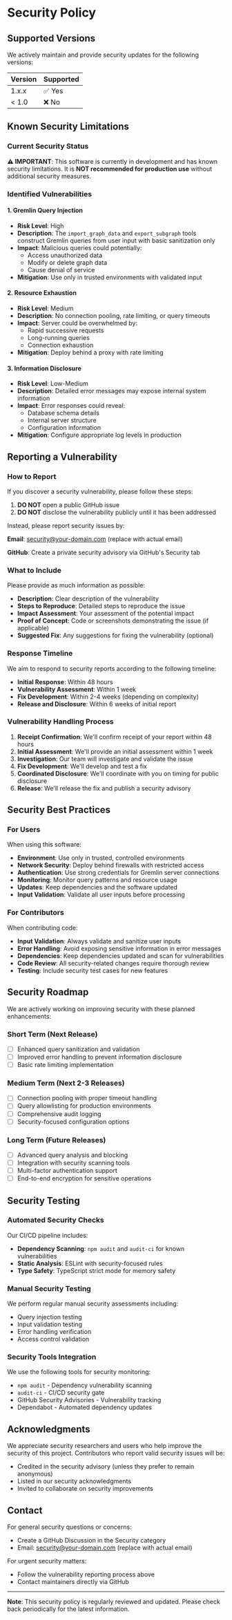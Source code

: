 # Security Policy

## Supported Versions

We actively maintain and provide security updates for the following versions:

| Version | Supported |
| ------- | --------- |
| 1.x.x   | ✅ Yes    |
| < 1.0   | ❌ No     |

## Known Security Limitations

### Current Security Status

**⚠️ IMPORTANT**: This software is currently in development and has known security limitations. It is **NOT recommended for production use** without additional security measures.

### Identified Vulnerabilities

#### 1. Gremlin Query Injection

- **Risk Level**: High
- **Description**: The `import_graph_data` and `export_subgraph` tools construct Gremlin queries from user input with basic sanitization only
- **Impact**: Malicious queries could potentially:
  - Access unauthorized data
  - Modify or delete graph data
  - Cause denial of service
- **Mitigation**: Use only in trusted environments with validated input

#### 2. Resource Exhaustion

- **Risk Level**: Medium
- **Description**: No connection pooling, rate limiting, or query timeouts
- **Impact**: Server could be overwhelmed by:
  - Rapid successive requests
  - Long-running queries
  - Connection exhaustion
- **Mitigation**: Deploy behind a proxy with rate limiting

#### 3. Information Disclosure

- **Risk Level**: Low-Medium
- **Description**: Detailed error messages may expose internal system information
- **Impact**: Error responses could reveal:
  - Database schema details
  - Internal server structure
  - Configuration information
- **Mitigation**: Configure appropriate log levels in production

## Reporting a Vulnerability

### How to Report

If you discover a security vulnerability, please follow these steps:

1. **DO NOT** open a public GitHub issue
2. **DO NOT** disclose the vulnerability publicly until it has been addressed

Instead, please report security issues by:

**Email**: security@your-domain.com (replace with actual email)

**GitHub**: Create a private security advisory via GitHub's Security tab

### What to Include

Please provide as much information as possible:

- **Description**: Clear description of the vulnerability
- **Steps to Reproduce**: Detailed steps to reproduce the issue
- **Impact Assessment**: Your assessment of the potential impact
- **Proof of Concept**: Code or screenshots demonstrating the issue (if applicable)
- **Suggested Fix**: Any suggestions for fixing the vulnerability (optional)

### Response Timeline

We aim to respond to security reports according to the following timeline:

- **Initial Response**: Within 48 hours
- **Vulnerability Assessment**: Within 1 week
- **Fix Development**: Within 2-4 weeks (depending on complexity)
- **Release and Disclosure**: Within 6 weeks of initial report

### Vulnerability Handling Process

1. **Receipt Confirmation**: We'll confirm receipt of your report within 48 hours
2. **Initial Assessment**: We'll provide an initial assessment within 1 week
3. **Investigation**: Our team will investigate and validate the issue
4. **Fix Development**: We'll develop and test a fix
5. **Coordinated Disclosure**: We'll coordinate with you on timing for public disclosure
6. **Release**: We'll release the fix and publish a security advisory

## Security Best Practices

### For Users

When using this software:

- **Environment**: Use only in trusted, controlled environments
- **Network Security**: Deploy behind firewalls with restricted access
- **Authentication**: Use strong credentials for Gremlin server connections
- **Monitoring**: Monitor query patterns and resource usage
- **Updates**: Keep dependencies and the software updated
- **Input Validation**: Validate all user inputs before processing

### For Contributors

When contributing code:

- **Input Validation**: Always validate and sanitize user inputs
- **Error Handling**: Avoid exposing sensitive information in error messages
- **Dependencies**: Keep dependencies updated and scan for vulnerabilities
- **Code Review**: All security-related changes require thorough review
- **Testing**: Include security test cases for new features

## Security Roadmap

We are actively working on improving security with these planned enhancements:

### Short Term (Next Release)

- [ ] Enhanced query sanitization and validation
- [ ] Improved error handling to prevent information disclosure
- [ ] Basic rate limiting implementation

### Medium Term (Next 2-3 Releases)

- [ ] Connection pooling with proper timeout handling
- [ ] Query allowlisting for production environments
- [ ] Comprehensive audit logging
- [ ] Security-focused configuration options

### Long Term (Future Releases)

- [ ] Advanced query analysis and blocking
- [ ] Integration with security scanning tools
- [ ] Multi-factor authentication support
- [ ] End-to-end encryption for sensitive operations

## Security Testing

### Automated Security Checks

Our CI/CD pipeline includes:

- **Dependency Scanning**: `npm audit` and `audit-ci` for known vulnerabilities
- **Static Analysis**: ESLint with security-focused rules
- **Type Safety**: TypeScript strict mode for memory safety

### Manual Security Testing

We perform regular manual security assessments including:

- Query injection testing
- Input validation testing
- Error handling verification
- Access control validation

### Security Tools Integration

We use the following tools for security monitoring:

- `npm audit` - Dependency vulnerability scanning
- `audit-ci` - CI/CD security gate
- GitHub Security Advisories - Vulnerability tracking
- Dependabot - Automated dependency updates

## Acknowledgments

We appreciate security researchers and users who help improve the security of this project. Contributors who report valid security issues will be:

- Credited in the security advisory (unless they prefer to remain anonymous)
- Listed in our security acknowledgments
- Invited to collaborate on security improvements

## Contact

For general security questions or concerns:

- Create a GitHub Discussion in the Security category
- Email: security@your-domain.com (replace with actual email)

For urgent security matters:

- Follow the vulnerability reporting process above
- Contact maintainers directly via GitHub

---

**Note**: This security policy is regularly reviewed and updated. Please check back periodically for the latest information.
